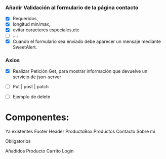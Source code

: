 ### Añadir Validación al formulario de la página contacto
- [x] Requeridos,
- [x] longitud min/max,
- [x] evitar caracteres especiales,etc
- [ ] ....
- [x] Cuando el formulario sea enviado debe aparecer un mensaje mediante SweetAlert.

### Axios
- [x] Realizar Petición Get, para mostrar información que devuelve un servicio de json-server
- [ ] Put | post | patch
- [ ] Ejemplo de delete



# Componentes:
Ya existentes
	Footer
	Header
	ProductoBox
	Productos
	Contacto
	Sobre mi 

Obligatorios


Añadidos
	Producto
	Carrito
	Login 
